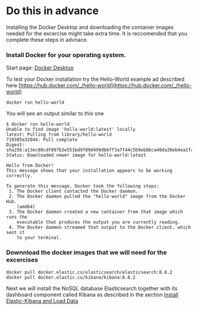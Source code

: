# Do this in advance 
Installing the Docker Desktop and downloading the container images needed for the excercise might take extra time.
It is reccomended that you complete these steps in advnace.

   
### Install Docker for your operating system. 
Start page: [Docker Desktop](https://www.docker.com/products/docker-desktop/)

 To test your Docker installation try the Hello-World example ad described here
[https://hub.docker.com/_/hello-world](https://hub.docker.com/_/hello-world)
```shell
docker run hello-world
```
You will see an output similar to this one 
```shell
$ docker run hello-world
Unable to find image 'hello-world:latest' locally
latest: Pulling from library/hello-world
719385e32844: Pull complete
Digest: sha256:a13ec89cdf897b3e551bd9f89d499db6ff3a7f44c5b9eb8bca40da20eb4ea1fa
Status: Downloaded newer image for hello-world:latest

Hello from Docker!
This message shows that your installation appears to be working correctly.

To generate this message, Docker took the following steps:
 1. The Docker client contacted the Docker daemon.
 2. The Docker daemon pulled the "hello-world" image from the Docker Hub.
    (amd64)
 3. The Docker daemon created a new container from that image which runs the
    executable that produces the output you are currently reading.
 4. The Docker daemon streamed that output to the Docker client, which sent it
    to your terminal.
```
### Downnload the docker images that we will need for the excercises

```shell
docker pull docker.elastic.co/elasticsearch/elasticsearch:8.8.2
docker pull docker.elastic.co/kibana/kibana:8.8.2
```


Next we will install the NoSQL database Elasticsearch together with its dashboard component called Kibana as described in the section
[Install Elastic-Kibana and Load Data](./ELK/README.md)
